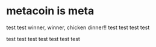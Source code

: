 # metacoin is meta

test
test
winner, winner, chicken dinner!!
test
test
test
test

test
test
test
test
test
test
test

